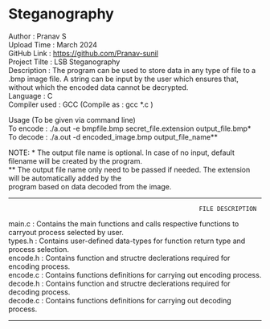 # Steganography

Author : Pranav S  
Upload Time : March 2024  
GitHub Link : https://github.com/Pranav-sunil  
Project Tilte : LSB Steganography  
Description : The program can be used to store data in any type of file to a .bmp image file. A string can be input by the user
	      which ensures that, without which the encoded data cannot be decrypted.  
Language : C  
Compiler used : GCC (Compile as : gcc *.c )  
  
Usage (To be given via command line)  
To encode : ./a.out -e bmpfile.bmp secret_file.extension output_file.bmp*  
To decode : ./a.out -d encoded_image.bmp output_file_name**  
  
NOTE: * The output file name is optional. In case of no input, default filename will be created by the program.  
       ** The output file name only need to be passed if needed. The extension will be automatically added by the  
        program based on data decoded from the image.  
  

  *******************************************************************************************************************************
                                                         FILE DESCRIPTION

main.c    :   Contains the main functions and calls respective functions to carryout process selected by user.  
types.h   :   Contains user-defined data-types for function return type and process selection.  
encode.h  :   Contains function and structre declerations required for encoding process.  
encode.c  :   Contains functions definitions for carrying out encoding process.  
decode.h  :   Contains function and structre declerations required for decoding process.  
decode.c  :   Contains functions definitions for carrying out decoding process.  
  
*******************************************************************************************************************************

